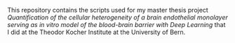 
This repository contains the scripts used for my master thesis project 
*Quantification of the cellular heterogeneity of a brain endothelial* 
*monolayer serving as in vitro model of the blood-brain barrier* 
*with Deep Learning* that I did at the Theodor Kocher Institute at 
the University of Bern.
